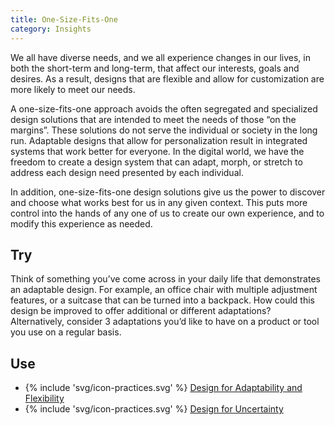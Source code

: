 ```yaml
---
title: One-Size-Fits-One
category: Insights
---
```


We all have diverse needs, and we all experience changes in our lives, in both the short-term and long-term, that affect our interests, goals and desires. As a result, designs that are flexible and allow for customization are more likely to meet our needs.

A one-size-fits-one approach avoids the often segregated and specialized design solutions that are intended to meet the needs of those “on the margins”. These solutions do not serve the individual or society in the long run. Adaptable designs that allow for personalization result in integrated systems that work better for everyone. In the digital world, we have the freedom to create a design system that can adapt, morph, or stretch to address each design need presented by each individual.

In addition, one-size-fits-one design solutions give us the power to discover and choose what works best for us in any given context. This puts more control into the hands of any one of us to create our own experience, and to modify this experience as needed.

## Try

Think of something you’ve come across in your daily life that demonstrates an adaptable design. For example, an office chair with multiple adjustment features, or a suitcase that can be turned into a backpack. How could this design be improved to offer additional or different adaptations? Alternatively, consider 3 adaptations you’d like to have on a product or tool you use on a regular basis.

## Use

* {% include 'svg/icon-practices.svg' %} [Design for Adaptability and Flexibility](/practices/DesignForAdaptabilityAndFlexibility.html)
* {% include 'svg/icon-practices.svg' %} [Design for Uncertainty](/practices/DesignForUncertainty.html)
